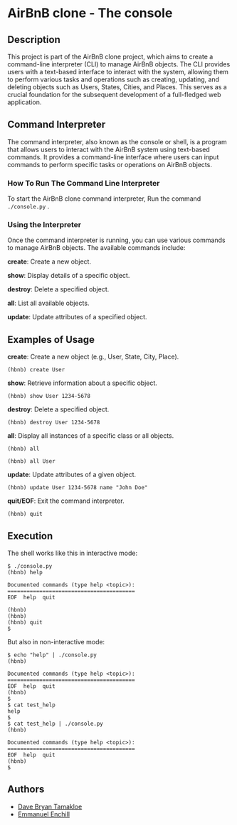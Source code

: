 # AirBnB clone - The console

## Description
This project is part of the AirBnB clone project, which aims to create a command-line interpreter (CLI) to manage AirBnB objects. The CLI provides users with a text-based interface to interact with the system, allowing them to perform various tasks and operations such as creating, updating, and deleting objects such as Users, States, Cities, and Places. This serves as a crucial foundation for the subsequent development of a full-fledged web application.

## Command Interpreter

The command interpreter, also known as the console or shell, is a program that allows users to interact with the AirBnB system using text-based commands. It provides a command-line interface where users can input commands to perform specific tasks or operations on AirBnB objects.

### How To Run The Command Line Interpreter
To start the AirBnB clone command interpreter, Run the command `./console.py` .

### Using the Interpreter
Once the command interpreter is running, you can use various commands to manage AirBnB objects. The available commands include:

**create**: Create a new object.

**show**: Display details of a specific object.

**destroy**: Delete a specified object.

**all**: List all available objects.

**update**: Update attributes of a specified object.



## Examples of Usage

**create**: Create a new object (e.g., User, State, City, Place).

`(hbnb) create User`

__show__: Retrieve information about a specific object.

`(hbnb) show User 1234-5678`

__destroy__: Delete a specified object.


`(hbnb) destroy User 1234-5678`

__all__: Display all instances of a specific class or all objects.

`(hbnb) all`

`(hbnb) all User`

__update__: Update attributes of a given object.

`(hbnb) update User 1234-5678 name "John Doe"`

__quit/EOF__: Exit the command interpreter.


`(hbnb) quit`


## Execution

The shell works like this in interactive mode:

```
$ ./console.py
(hbnb) help

Documented commands (type help <topic>):
========================================
EOF  help  quit

(hbnb) 
(hbnb) 
(hbnb) quit
$
```
But also in non-interactive mode:
```
$ echo "help" | ./console.py
(hbnb)

Documented commands (type help <topic>):
========================================
EOF  help  quit
(hbnb) 
$
$ cat test_help
help
$
$ cat test_help | ./console.py
(hbnb)

Documented commands (type help <topic>):
========================================
EOF  help  quit
(hbnb) 
$
```
## Authors

- [Dave Bryan Tamakloe](https://www.github.com/davebryan001)
- [Emmanuel Enchill](https://www.github.com/ashdof)

